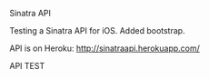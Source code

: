 Sinatra API

Testing a Sinatra API for iOS.  Added bootstrap. 

API is on Heroku: http://sinatraapi.herokuapp.com/

API TEST
